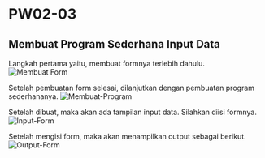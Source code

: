 # PW02-03

## Membuat Program Sederhana Input Data

Langkah pertama yaitu, membuat formnya terlebih dahulu. 
![Membuat Form](https://user-images.githubusercontent.com/92651803/226494372-b4fc00aa-34c6-43f0-9bf7-ab9211a9db79.png)

Setelah pembuatan form selesai, dilanjutkan dengan pembuatan program sederhananya.
![Membuat-Program](https://user-images.githubusercontent.com/92651803/226494515-ce8a7662-96c9-4d7e-93bb-4ef5d1b062a8.png)

Setelah dibuat, maka akan ada tampilan input data. Silahkan diisi formnya.
![Input-Form](https://user-images.githubusercontent.com/92651803/226494624-4e9f03c0-a88e-4c23-94e5-8d52f6b5ee2c.png)

Setelah mengisi form, maka akan menampilkan output sebagai berikut.
![Output-Form](https://user-images.githubusercontent.com/92651803/226494666-fab9572c-f5ed-45e9-9946-5a0637203135.png)
